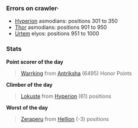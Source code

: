 ### Errors on crawler·
- [Hyperion](/#/ranking/Hyperion) asmodians: positions 301 to 350
- [Thor](/#/ranking/Thor) asmodians: positions 901 to 950
- [Urtem](/#/ranking/Urtem) elyos: positions 951 to 1000


### Stats

**Point scorer of the day**
>[Warrking](/#/character/Antriksha/724377) from [Antriksha](/#/ranking/Antriksha)  (6495) Honor Points


**Climber of the day**
>[Lokuste](/#/character/Hyperion/450760) from [Hyperion](/#/ranking/Hyperion)  (61) positions


**Worst of the day**
>[Zeraperu](/#/character/Hellion/428128) from [Hellion](/#/ranking/Hellion)  (-3) positions


